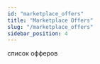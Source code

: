 ```yaml
---
id: "marketplace_offers"
title: "Marketplace Offers"
slug: "/marketplace_offers"
sidebar_position: 4
---
```


список офферов